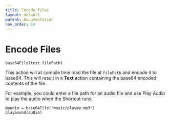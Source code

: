 ```yaml
---
title: Encode files
layout: default
parent: Documentation
nav_order: 14
---
```


# Encode Files

```
base64File(text filePath)
```

This action will at compile time load the file at `filePath` and encode it to base64. This will result in a **Text** action containing the base64 encoded contents of the file.

For example, you could enter a file path for an audio file and use Play Audio to play the audio when the Shortcut runs.

```
@audio = base64File("music/playme.mp3")
playSound(audio)
```
